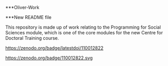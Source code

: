 ***Oliver-Work

***New README file

This repository is made up of work relating to the Programming for Social Sciences module, which is one of the core modules for the new Centre for Doctoral Training course. 

https://zenodo.org/badge/latestdoi/110012822

https://zenodo.org/badge/110012822.svg
